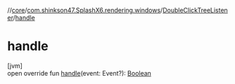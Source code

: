 //[core](../../../index.md)/[com.shinkson47.SplashX6.rendering.windows](../index.md)/[DoubleClickTreeListener](index.md)/[handle](handle.md)

# handle

[jvm]\
open override fun [handle](handle.md)(event: Event?): [Boolean](https://kotlinlang.org/api/latest/jvm/stdlib/kotlin/-boolean/index.html)
